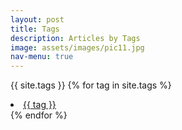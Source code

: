 ```yaml
---
layout: post
title: Tags
description: Articles by Tags
image: assets/images/pic11.jpg
nav-menu: true
---
```


{{ site.tags }}
{% for tag in site.tags %}
<li><a href="{{ site.url }}/tag">{{ tag }}</a></li>
{% endfor %}